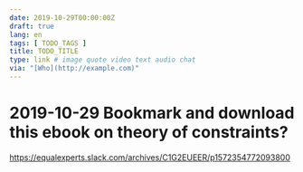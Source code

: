 ```yaml
---
date: 2019-10-29T00:00:00Z
draft: true
lang: en
tags: [ TODO_TAGS ]
title: TODO_TITLE
type: link # image quote video text audio chat
via: "[Who](http://example.com)"
---
```



# 2019-10-29 Bookmark and download this ebook on theory of constraints?

https://equalexperts.slack.com/archives/C1G2EUEER/p1572354772093800
